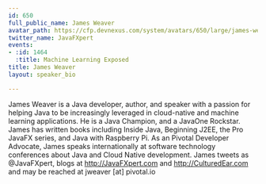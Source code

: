 ```yaml
---
id: 650
full_public_name: James Weaver
avatar_path: https://cfp.devnexus.com/system/avatars/650/large/james-weaver-presenting-300px.png?1511217202
twitter_name: JavaFXpert
events:
- :id: 1464
  :title: Machine Learning Exposed
title: James Weaver
layout: speaker_bio

---
```

James Weaver is a Java developer, author, and speaker with a passion for helping Java to be increasingly leveraged in cloud-native and machine learning applications.  He is a Java Champion, and a JavaOne Rockstar.  James has written books including Inside Java, Beginning J2EE, the Pro JavaFX series, and Java with Raspberry Pi.  As an Pivotal Developer Advocate, James speaks internationally at software technology conferences about Java and Cloud Native development.  James tweets as @JavaFXpert, blogs at http://JavaFXpert.com and http://CulturedEar.com and may be reached at jweaver [at] pivotal.io